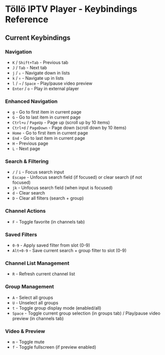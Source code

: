 # Töllö IPTV Player - Keybindings Reference

## Current Keybindings

### Navigation

- `K` / `Shift+Tab` - Previous tab
- `J` / `Tab` - Next tab
- `j` / `↓` - Navigate down in lists
- `k` / `↑` - Navigate up in lists
- `l` / `→` / `Space` - Play/pause video preview
- `Enter` / `o` - Play in external player

### Enhanced Navigation

- `g` - Go to first item in current page
- `G` - Go to last item in current page
- `Ctrl+u` / `PageUp` - Page up (scroll up by 10 items)
- `Ctrl+d` / `PageDown` - Page down (scroll down by 10 items)
- `Home` - Go to first item in current page
- `End` - Go to last item in current page
- `H` - Previous page
- `L` - Next page

### Search & Filtering

- `/` / `i` - Focus search input
- `Escape` - Unfocus search field (if focused) or clear search (if not focused)
- `jk` - Unfocus search field (when input is focused)
- `d` - Clear search
- `D` - Clear all filters (search + group)

### Channel Actions

- `F` - Toggle favorite (in channels tab)

### Saved Filters

- `0-9` - Apply saved filter from slot (0-9)
- `Alt+0-9` - Save current search + group filter to slot (0-9)

### Channel List Management

- `R` - Refresh current channel list

### Group Management

- `A` - Select all groups
- `U` - Unselect all groups
- `t` - Toggle group display mode (enabled/all)
- `Space` - Toggle current group selection (in groups tab) / Play/pause video preview (in channels tab)

### Video & Preview

- `m` - Toggle mute
- `f` - Toggle fullscreen (if preview enabled)